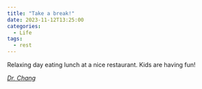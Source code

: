 ```yaml
---
title: "Take a break!"
date: 2023-11-12T13:25:00
categories:
  - Life
tags:
  - rest
---
```


 Relaxing day eating lunch at a nice restaurant. Kids are having fun!
  
 <cite><a href="http://thegreattao.com/html/introfounderlaotze.html"> Dr. Chang </a></cite>